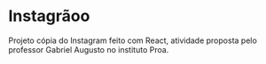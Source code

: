 # Instagrãoo

Projeto cópia do Instagram feito com React, atividade proposta pelo professor Gabriel Augusto no instituto Proa.
